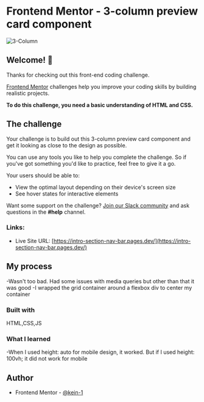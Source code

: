 # Frontend Mentor - 3-column preview card component

![3-Column](https://user-images.githubusercontent.com/87039063/189425631-d014e1d5-1ec1-4213-9f96-d44b0c0eb28f.png)


## Welcome! 👋

Thanks for checking out this front-end coding challenge.

[Frontend Mentor](https://www.frontendmentor.io) challenges help you improve your coding skills by building realistic projects.

**To do this challenge, you need a basic understanding of HTML and CSS.**

## The challenge

Your challenge is to build out this 3-column preview card component and get it looking as close to the design as possible.

You can use any tools you like to help you complete the challenge. So if you've got something you'd like to practice, feel free to give it a go.

Your users should be able to:

- View the optimal layout depending on their device's screen size
- See hover states for interactive elements

Want some support on the challenge? [Join our Slack community](https://www.frontendmentor.io/slack) and ask questions in the **#help** channel.

### Links:

- Live Site URL: [https://intro-section-nav-bar.pages.dev/](https://intro-section-nav-bar.pages.dev/)

## My process

-Wasn't too bad. Had some issues with media queries but other than that it was good
-I wrapped the grid container around a flexbox div to center my container

### Built with

HTML,CSS,JS

### What I learned

-When I used height: auto for mobile design, it worked. But if I used height: 100vh;
it did not work for mobile


## Author

- Frontend Mentor - [@kein-1](https://www.frontendmentor.io/profile/kein-1)

